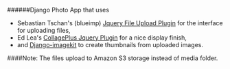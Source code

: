 ######Django Photo App that uses 
* Sebastian Tschan's (blueimp) [Jquery File Upload Plugin](https://blueimp.github.io/jQuery-File-Upload/) for the interface for uploading files,
* Ed Lea's [CollagePlus Jquery Plugin](http://ed-lea.github.io/jquery-collagePlus/) for a nice display finish,
* and [Django-imagekit](https://github.com/matthewwithanm/django-imagekit) to create thumbnails from uploaded images.

####Note: The files upload to Amazon S3 storage instead of media folder.